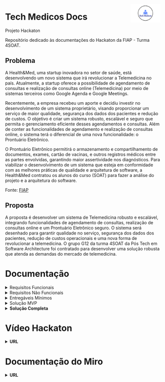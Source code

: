 <p dir="auto"><img src="https://github.com/g12-4soat/techmedicos-iac/blob/main/docs/Imagem/logo-techmedicos.png" alt="TECHMEDICOS" title="TECHMEDICOS" align="right" height="60" style="max-width: 100%;"></p>

# Tech Medicos Docs
Projeto Hackaton

Repositório dedicado às documentações do Hackaton da FIAP - Turma 4SOAT.

## Problema

A Health&Med, uma startup inovadora no setor de saúde, está desenvolvendo um novo sistema que irá revolucionar a Telemedicina no país. Atualmente, a startup oferece a possibilidade de agendamento de consultas e realização de consultas online (Telemedicina) por meio de sistemas terceiros como Google Agenda e Google Meetings. 

Recentemente, a empresa recebeu um aporte e decidiu investir no desenvolvimento de um sistema proprietário, visando proporcionar um serviço de maior qualidade, segurança dos dados dos pacientes e redução de custos. O objetivo é criar um sistema robusto, escalável e seguro que permita o gerenciamento eficiente desses agendamentos e consultas. Além de conter as funcionalidades de agendamento e realização de consultas online, o sistema terá o diferencial de uma nova funcionalidade: o Prontuário Eletrônico. 

O Prontuário Eletrônico permitirá o armazenamento e compartilhamento de documentos, exames, cartão de vacinas, e outros registros médicos entre as partes envolvidas, garantindo maior assertividade nos diagnósticos.
Para viabilizar o desenvolvimento de um sistema que esteja em conformidade com as melhores práticas de qualidade e arquitetura de software, a Health&Med contratou os alunos do curso (SOAT) para fazer a análise do projeto e a arquitetura do software.

<p dir="auto">Fonte: <a href="https://www.fiap.com.br/" rel="nofollow">FIAP</a></p>

## Proposta

A proposta é desenvolver um sistema de Telemedicina robusto e escalável, integrando funcionalidades de agendamento de consultas, realização de consultas online e um Prontuário Eletrônico seguro. O sistema será desenhado para garantir qualidade no serviço, segurança dos dados dos pacientes, redução de custos operacionais  e uma nova forma de revolucionar a telemedicina. O grupo G12 da turma 4SOAT da Pós Tech em Software Architecture foi contratado para desenvolver uma solução robusta que atenda as demandas do mercado de telemedicina.

# Documentação

<details>
  <summary>Requisitos Funcionais</summary>

  ## Entregáveis

1. <b>Autenticação do Usuário (Médico)</b>:
    - O sistema deve permitir que o médico faça login usando o número de CRM e uma senha.
2. <b>Cadastro/Edição de Horários Disponíveis (Médico)</b>:
    - O sistema deve permitir que o médico faça login usando o número de CRM e uma senha.
3. <b>Aceite ou Recusa de Consultas Médicas (Médico)</b>:
    - O médico deve poder aceitar ou recusar consultas médicas agendadas.
4. <b>Autenticação do Usuário (Paciente)</b>:
    - O sistema deve permitir que o paciente faça login usando um e-mail, CPF e uma senha.
5. <b>Busca por Médicos (Paciente)</b>:
    - O sistema deve permitir que o paciente visualize a lista de médicos disponíveis, utilizando filtros como especialidade, distância (em kms) e avaliação.
6. <b>Agendamento de Consultas (Paciente)</b>:
    - Após selecionar o médico, o paciente deve poder visualizar a agenda do médico e o valor da consulta, e efetuar o agendamento.
    - O usuário paciente poderá cancelar a consulta mediante justificativa.
7. <b>Teleconsulta</b>:
    - A consulta agendada deve criar um link de reunião online de duração padrão de 50 minutos que será utilizado pelo usuário e pelo médico no dia da consulta.
8. <b>Prontuário Eletrônico</b>
    - <b>Acesso e Upload</b>:
      - O paciente deve poder acessar seu prontuário eletrônico e fazer o upload de arquivos, como exames e laudos médicos.
    - <b>Gestão de Compartilhamento</b>:
      - O paciente deve poder compartilhar seu prontuário com médicos, definindo quais arquivos ou grupos de arquivos serão acessíveis e por quanto tempo.

<p dir="auto">Fonte: <a href="https://www.fiap.com.br/" rel="nofollow">FIAP</a></p>
</details>

<details>
  <summary>Requisitos Não Funcionais</summary>

   ## Entregáveis
- <b>Alta Disponibilidade</b>:
  - O sistema deve estar disponível 24/7 devido à sua natureza crítica no setor de saúde.
- <b>Escalabilidade</b>:
  - O sistema deve ser capaz de lidar com alta demanda, especialmente para profissionais muito procurados.
  - O sistema deve suportar até 20.000 usuários simultâneos em horários de pico.
- <b>Segurança</b>:
  - O prontuário eletrônico deve possuir alta camada de segurança para prevenir falhas no compartilhamento de documentos.
  - A proteção dos dados sensíveis dos pacientes deve seguir as melhores práticas de segurança da informação.

<p dir="auto">Fonte: <a href="https://www.fiap.com.br/" rel="nofollow">FIAP</a></p>
</details>

<details>
  <summary>Entregáveis Mínimos</summary>
  
  ## Requisitos
  1. **Desenho da Solução MVP**
      - O sistema deve estar disponível 24/7 devido à sua natureza crítica no setor de saúde.
      - Descrição de como os requisitos não funcionais serão atendidos.

  2. **Demonstração da Infraestrutura na Cloud**
      - Mostrando a aplicação funcionando na infraestrutura de nuvem, com exemplos de uso real (como chamadas de API).

  3. **Demonstração da Infraestrutura na Cloud**
      - Explicação e demonstração do pipeline de deploy da aplicação.

  4. **Demonstração do MVP**: Aplicação executando na nuvem, os itens de 1 a 6 dos requisitosfuncionais, contemplando:
      - Autenticação do Usuário (Médico).
      - Cadastro/Edição de Horários Disponíveis (Médico).
      - Aceite ou Recusa de Consultas Médicas (Médico).
      - Autenticação do Usuário (Paciente).
      - Busca por Médicos (Paciente).
      - Agendamento de Consultas (Paciente).

 <p dir="auto">Fonte: <a href="https://www.fiap.com.br/" rel="nofollow">FIAP</a></p>   
</details>

<details>
  <summary>Solução MVP</summary>

  ## Arquitetura Sistêmica
A aplicação possuí atualmente uma estrutura monolítica que está modularizada, visando como objetivo implementar uma estrutura de micro serviços no decorrer do projeto. Utilizamos o Github para gerenciar todo o código fonte, implementando automações CI/CD através do Github Actions. Além disso, fazemos uso do DockerHub como Container Registry para gerenciar as imagens de containers do projeto e Terraform para realizar o provisionamento da infrestrutura como código. Todos os nossos serviços internos são gerenciados pelo Cloud AWS, que realiza a orquestração de todos os recursos da aplicação.

- <b>API</b>: Tem como responsabilidade o recebimento e envio de requisições REST para a aplicação Tech Médicos, através do recurso EKS da Cloud AWS. A API facilita a integração e a comunicação entre usuários e a plataforma hospedada no Amazon EKS, garantindo uma experiência de uso eficiente e confiável para os clientes da aplicação.
- <b>Auth</b>: Serviço responsável pela autenticação do usuário via JWT, no qual utiliza Lambda Auth que faz a comunicação com Cognito. Este serviço garante a segurança das credenciais dos usuários, facilitando o acesso controlado aos recursos da aplicação e proporcionando uma experiência de usuário fluida e protegida.
- <b>Dynamo DB</b>: Banco de dados não relacional cuja responsabilidade é cuidar do armazenamento de dados. O DynamoDB oferece escalabilidade sob demanda, baixa latência e alta disponibilidade, sendo ideal para a aplicação Tech Medicos que necessita de um armazenamento confiável e eficiente na nuvem.

  <img src="https://github.com/g12-4soat/techmedicos-docs/blob/main/Imagens/TechMedicosArchitectureMVP-arch-system.png" style="max-width: 100%;">
  
  ## Arquitetura Monolítica Modular
Optamos por uma arquitetura monolítica modular, pois é o tipo arquitetônico mais adequado para um projeto MVP. Essa arquitetura visa demonstrar os recursos utilizados na AWS pelo projeto Tech Médicos.

- <b>AWS Cloud</b>: A AWS Cloud é uma infraestrutura global de serviços de computação em nuvem oferecida pela Amazon Web Services (AWS). Fornece uma plataforma robusta e escalável para hospedar aplicativos, armazenar dados e executar operações de computação sem a necessidade de investimentos significativos em infraestrutura física. A AWS Cloud permite às empresas escalar recursos conforme a demanda, aumentar a agilidade operacional e reduzir custos de manutenção de hardware.
    
- <b>Região da Nuvem AWS</b>: Uma Região da AWS é uma área geográfica que contém várias Zonas de Disponibilidade (AZs) da AWS, onde os serviços da AWS são hospedados. Cada Região é composta por duas ou mais AZs isoladas fisicamente, que são conectadas por redes de baixa latência. A escolha da Região da AWS é importante para garantir baixa latência e alta disponibilidade dos serviços, além de cumprir requisitos de conformidade e residência de dados. Na aplicação Tech Medicos optamos em hospedar os recursos na região us-east-1 na Virgínia do Norte, que é a região mais ecônomica da AWS.
    
- <b>VPC AWS (Amazon Virtual Private Cloud)</b>: A Amazon Virtual Private Cloud (VPC) é um serviço que permite criar uma rede virtual isolada na AWS. Ela possibilita que você configure um ambiente de rede personalizado, incluindo subnets, tabelas de rotas e gateways, e controle completamente o tráfego de entrada e saída. A VPC é essencial para separar recursos de aplicativos em diferentes redes, implementar políticas de segurança personalizadas e conectar a rede local à nuvem de forma segura e controlada. Devido a uma limitação na utilização de recursos do AWS Academy consumimos a VPC padrão do ambiente. 
  
- <b>Zona de Disponibilidade (AZ - Availability Zone)</b>: Uma Zona de Disponibilidade (AZ) é um data center ou grupo de data centers da AWS em uma Região específica. Cada AZ é isolada para proteção contra falhas em outras AZs, garantindo que aplicativos e dados permaneçam disponíveis mesmo em casos de falha de hardware ou manutenção planejada. As AZs são fundamentais para implementar arquiteturas de alta disponibilidade e tolerância a falhas em sistemas distribuídos na AWS Cloud.

- <b>Subnets</b>: Subnets são segmentos de uma VPC onde você pode lançar recursos como instâncias EC2, bancos de dados RDS, entre outros. Elas são essenciais para organizar e gerenciar a rede dentro da infraestrutura da AWS.
  - <b>Subnets Públicas</b>: As subnets públicas estão configuradas para ter acesso direto à Internet através de um Gateway de Internet. São utilizadas para hospedar recursos que precisam de conectividade direta com a Internet, como servidores web ou aplicativos que precisam ser acessíveis publicamente. Isso permite que os recursos nas subnets públicas recebam tráfego da Internet e respondam diretamente aos pedidos externos.
  - <b>Subnet Privada</b>: Subnets privadas não têm acesso direto à Internet. Elas dependem de um NAT Gateway ou NAT Instance para acessar recursos externos, como atualizações de software ou integrações com serviços na Internet. As subnets privadas são usadas para hospedar recursos sensíveis que não devem ser acessíveis publicamente, aumentando a segurança ao restringir o acesso direto a esses recursos.
  - <b>Diferença entre Subnets Públicas e Privadas</b>: A principal diferença entre subnets públicas e privadas reside na acessibilidade à Internet. Subnets públicas permitem acesso direto à Internet, enquanto subnets privadas dependem de um gateway NAT para acesso externo. Essa distinção permite aos administradores de sistema controlar o tráfego e gerenciar a exposição de aplicativos e dados, garantindo que recursos sensíveis permaneçam protegidos contra acessos não autorizados.

- <b>API Gateway</b>: O API Gateway é utilizado para criar, publicar, manter, monitorar e proteger as APIs Tech Medicos de forma segura. É essencial para fornecer pontos de acesso seguros e escaláveis para os serviços Tech Medicos, permitindo gerenciar autorizações, limitações de taxa e transformações de dados, entre outros.
  - <b>API Gateway da Lambda Auth</b>: Tem como responsabilidade gerenciar o serviço de autorização e autenticação da aplicação Tech Medicos.
  - <b>API Gateway da API Tech Medicos</b>: Lida com o mapeamento dos endpoints internos da aplicação Tech Medicos.

- <b>AWS Lambda</b>: AWS Lambda é necessária para realizar processamento de eventos de forma escalável e sem preocupações com a infraestrutura subjacente, sendo reutilizável também na execução de microserviços, processamento de dados em tempo real, entre outras aplicações. Responsável pelo engine do serviço de autorização e autenticação do usuário na aplicação Tech Medicos, tendo comunicação direta com o serviço responsável pelas ações de segurança de acesso do usuário.
  
- <b>Amazon Cognito</b>: Amazon Cognito é um serviço de autenticação, autorização e gerenciamento de usuários para aplicativos web e móveis. Oferece integração com provedores de identidade externos e permite criar pools de usuários para autenticação segura, gestão de perfis e sincronização de dados. Serviço que lida com gerenciamento de maneira geral da aplicação Tech Medicos, como por exemplo segregação por pools de usuários paciente e médico.

- <b>AWS Secrets Manager</b>: AWS Secrets Manager ajuda a proteger o acesso a informações sensíveis, como senhas, chaves de API e certificados. Permite gerenciar, rotacionar e recuperar esses segredos de forma segura, essencial para sistemas que necessitam armazenar e acessar informações confidenciais de forma centralizada. Armazena informações sensíveis que são cruciais para o funcionamento total da aplicação.

- <b>VPC Link</b>: O VPC Link é um serviço que permite integrar APIs privadas hospedadas em uma Amazon Virtual Private Cloud (VPC) com o API Gateway da AWS. Ele proporciona conectividade segura e direta entre o API Gateway e os recursos privados na VPC, permitindo que aplicativos acessem serviços internos de forma controlada e protegida, sem expor esses recursos diretamente à Internet. Isso é essencial para manter a segurança e a integridade dos dados ao permitir a comunicação segura entre sistemas externos e internos dentro de uma infraestrutura VPC. 

- <b>Load Balancer</b>: Load Balancer é um serviço que distribui o tráfego de entrada de aplicações entre múltiplas instâncias, garantindo alta disponibilidade e escalabilidade. Existem diferentes tipos de Load Balancers na AWS Cloud.
  - <b>Elastic Load Balancing (ELB)</b>: Balanceia automaticamente o tráfego de entrada entre múltiplas instâncias EC2, garantindo que a carga seja distribuída de forma equilibrada e eficiente.
  - <b>Application Load Balancer (ALB)</b>: Ideal para rotear tráfego para múltiplos destinos baseados em conteúdo em nível de aplicação (como HTTP/HTTPS), como a aplicação Tech Medicos.
  - <b>Network Load Balancer (NLB)</b>: Distribui o tráfego TCP/UDP para instâncias EC2 em nível de rede, adequado para cargas de trabalho que requerem alta taxa de transferência e baixa latência.

- <b>Amazon EKS (Elastic Kubernetes Service)</b>: Amazon EKS facilita a execução de aplicativos Kubernetes na AWS, gerenciando a infraestrutura necessária para clusters Kubernetes. É utilizado na orquestração de contêineres escalável, permitindo implementar, gerenciar e escalar a aplicação Tech Medicos de maneira contêinerizados com facilidade.
  
- <b>Amazon EC2 (Elastic Compute Cloud)<b>: Serviço da AWS Cloud que oferece capacidade computacional escalável na nuvem. Permite aos usuários provisionar e dimensionar facilmente instâncias de servidores virtuais conforme necessário. O EC2 é amplamente utilizado em sistemas para hospedar aplicativos, executar cargas de trabalho computacionais, processar dados em lotes, entre outras tarefas. Sua flexibilidade permite escolher tipos de instâncias com diferentes recursos computacionais, memória e armazenamento, adaptando-se às necessidades específicas de cada aplicação. O EC2 proporciona controle completo sobre o ambiente de execução da aplicação Tech Medicos, facilitando a implementação e a administração de infraestruturas complexas de maneira eficiente na nuvem.

- <b>Dynamo DB</b>: Serviço de banco de dados NoSQL totalmente gerenciado pela AWS Cloud. Ele oferece armazenamento de dados de baixa latência e alto desempenho, escalabilidade automática e suporte integrado para replicação multi-região. DynamoDB é recomendado para aplicações que precisam de acesso rápido e previsível a grandes volumes de dados, como a aplicação Tech Medicos. Sua flexibilidade e capacidade de dimensionamento automático tornam-no adequado para cenários onde a escalabilidade e a disponibilidade são críticas, permitindo aos desenvolvedores focar no desenvolvimento de aplicativos sem se preocupar com a infraestrutura do banco de dados.

- <b>AWS S3 (Amazon Simple Storage Service)</b>: É um serviço de armazenamento de objetos altamente escalável e durável. Ele é projetado para armazenar e recuperar qualquer quantidade de dados de forma segura através da internet. O S3 é para armazenamento de dados estáticos de websites, arquivos de mídia, dados de logs, outros tipos de dados não estruturados e backups, como por exemplo, a aplicação Tech Medicos que armazena o arquivo tf.state do Terraform que contém o estado atual da infraestrutura gerenciada e registra informações sobre os recursos provisionados na AWS Cloud. O S3 oferece alta disponibilidade, redundância de dados em várias zonas de disponibilidade, e integração fácil com outros serviços AWS Cloud, tornando-se uma solução robusta para gerenciamento e armazenamento de dados na nuvem da aplicação Tech Medicos.

- <b>IAM Role (Identity and Access Management)</b>: IAM Roles são usados para conceder permissões seguras e temporárias para entidades que precisam acessar recursos AWS. Eles são essenciais para garantir a segurança e a conformidade na aplicação Tech Medicos, permitindo gerenciar o acesso a recursos de forma granular e segura. Na aplicação Tech Medicos utiliza o LabRole padrão do AWS Academy.

- <b>Amazon CloudWatch</b>: Amazon CloudWatch é um serviço de monitoramento e observabilidade do Tech Medicos que coleta e acompanha métricas, logs e eventos em tempo real. É usado para monitorar a saúde e o desempenho da aplicação, detectar e diagnosticar problemas, e tomar ações automatizadas com base em condições definidas.
  
  <img src="https://github.com/g12-4soat/techmedicos-docs/blob/main/Imagens/TechMedicosArchitectureMVP-aws-micro-service.png" alt="TECHLANCHES" title="TECHLANCHES" style="max-width: 100%;">

- <b>Estimativa de custos AWS </b>: https://github.com/g12-4soat/techmedicos-docs/blob/main/docs/TechMedicos%20-%20MVP%20-%20Calculadora%20de%20Pre%C3%A7os%20da%20AWS.pdf
</details>
<details>
  <summary>Solução Completa</summary>

   ## Arquitetura Sistêmica
A aplicação completa terá uma estrutura em microserviços, que representa a evolução da estrutura do MVP, que é um monólito modularizado. Para a solução completa, todos os recursos implementados no MVP serão reutilizados como Github, automações CI/CD com Github Actions, DockerHub como Container Registry, recursos implementados na AWS Cloud entre outros. Como novidades, introduzimos o SonarCloud para análise de código e cobertura de testes em todos os microserviços, o padrão SAGA para garantir a consistência e integridade dos dados com atomicidade na aplicação Tech Medicos, OWASP para aumentar a segurança, identificar e mitigar as vunerabilidades de seguranças conhecidas. A conformidade com a LGPD que visa garantir que o tratamento de dados seja realizado de forma transparente, segura e em conformidade com a legislação. O relátorio de RIPD para proporcionar uma visão clara e detalhada sobre como uma organização coleta, armazena, usa e protege os dados pessoais de indivíduos. Por fim, a evolução da arquitetura dentro do AWS Cloud com a utilização de novos recursos fundamentais para garantir que a aplicação Tech Medicos tenha alta disponibilidade, escalabilidade, segurança, resiliência, observabilidade e monitoramento. 
 
- <b>AWS EKS</b>: O microserviço de consulta será responsável pelo gerenciamento completo das consultas incluindo agendamentos, busca por médicos, histórico de consultas e outras funcionalidades. O serviço de gestão de médicos cuidará da agenda, horários e disponibilidade dos profissionais de medicina com funcionalidades de cadastro e edição de agenda médica. O prontuário funcionará como o núcleo central dos dados do paciente, armazenando informações pessoais, registros médicos, exames e diagnósticos. O serviço de usuário será responsável por auxiliar no controle de acesso, gerenciando diferentes tipos de usuários na aplicação Tech Médicos e contém um Service Worker que tem como responsabilidade consumir a fila ReversaoCadastroUsuario pelo serviço de usuário para realizar a reversão do cadastro de usuário. Além disso, um microserviço dedicado ao gerenciamento de filas do RabbitMQ que irá auxiliar em todo o processo operacional dentro da aplicação Tech Medicos.

- <b>Dynamo DB</b>: Optamos por utilizar DynamoDB em todos os microserviços da aplicação Tech Médicos devido à sua capacidade de escalabilidade sob demanda, baixa latência e alta disponibilidade. Integramos o DynamoDB nos microserviços de consulta, prontuário, usuário, gestão médica e inativação de usuário, também adicionamos o DAX no microserviço de gestão médica que é um serviço de cache que melhora o desempenho de leitura de bancos de dados NoSQL em memória. No caso dos microserviços relacionados às filas do RabbitMQ, não consideramos necessária essa implementação.

- <b>AWS S3</b>:  O Amazon S3 é um serviço altamente escalável e durável de armazenamento de objetos, projetado para guardar e recuperar grandes volumes de dados de maneira segura pela internet. No microserviço de prontuário, o S3 será utilizado para armazenar os arquivos dos pacientes no prontuário clínico.

- <b>AWS Lambda</b>: Para as Lambdas, implementamos diferentes serviços na aplicação Tech Medicos:
  - <b>Cadastro</b>: Responsável pelo registro do usuário na base de dados de usuário e no AWS Cognito.
  - <b>Auth</b>: Utiliza o AWS Cognito para validar o acesso do usuário paciente ou médico. 
  - <b>Inativação</b>: Garante que o usuário possa inativar seus dados a qualquer momento, seguindo as diretrizes da LGPD.
  - <b>Notificações</b>: Serviço que gerencia o envio de notificações aos usuários, utilizando o AWS SES.
  - <b>Telemedicina</b>: Integra com o Google Workspace para gerar a teleconsulta do paciente.
    
  <p>
    Essas funções Lambdas são essenciais para o funcionamento integrado e seguro da aplicação, atendendo às necessidades específicas dos usuários e cumprindo com as normas de segurança e privacidade estabelecidas.
  </p>

  <img src="https://github.com/g12-4soat/techmedicos-docs/blob/main/Imagens/TechMedicosArchitecture-arch-system.png" style="max-width: 100%;">
  
  ## Arquitetura Microserviços

  Optamos por uma arquitetura de microserviços pois oferece diversos benefícios significativos para a aplicação Tech Medicos. Microserviços dividem a aplicação em componentes independentes e autônomos, cada um focado em realizar uma função específica. Isso proporciona maior flexibilidade no desenvolvimento, permitindo que as equipes do projeto trabalhem de forma independente em cada microserviço. Além disso, os microserviços facilitam a escalabilidade, pois cada serviço pode ser dimensionado individualmente conforme a necessidade. Isso resulta em melhor desempenho e utilização eficiente de recursos. Outro benefício é a resiliência, já que falhas em um microserviço não afetam necessariamente toda a aplicação Tech Medicos, aumentando a disponibilidade do sistema como um todo. Por fim, os microserviços promovem uma arquitetura mais modular e fácil de manter, facilitando a implementação de atualizações e melhorias contínuas na aplicação. A seguir, serão apresentados todos os recursos adicionais na solução completa, ressaltando que todos os recursos existentes no MVP serão reutilizados. Isso garante uma aplicação totalmente sustentável e preparada para expansões futuras.

- <b>AWS Shield</b>: O AWS Shield é um serviço de proteção contra ataques distribuídos de negação de serviço (DDoS) que protege aplicação Tech Medicos na AWS Cloud. Detecta e mitiga automaticamente ataques DDoS direcionados a recursos como ELB (Elastic Load Balancing), CloudFront e Amazon Route 53. O AWS Shield Standard é oferecido gratuitamente para todos os clientes da AWS, enquanto o AWS Shield Advanced oferece proteção mais avançada e suporte dedicado.

- <b>AWS WAF (Web Application Firewall)</b>: O AWS WAF é um firewall de aplicação web que ajuda a proteger a aplicação Tech Medicos contra vulnerabilidades comuns de segurança, como injeção de SQL e cross-site scripting (XSS). Ele permite configurar regras personalizadas para controlar o acesso às suas aplicações web. O AWS WAF pode ser integrado com serviços como o Amazon CloudFront e o Application Load Balancer para filtrar e monitorar o tráfego HTTP e HTTPS.

- <b>CloudFront</b>: O Amazon CloudFront é um serviço de CDN (Content Delivery Network) que distribui conteúdo estático e dinâmico, como imagens, vídeos, scripts e arquivos HTML, para usuários finais com baixa latência e alto throughput. Melhora a velocidade de entrega do conteúdo ao armazená-lo em cache em locais de edge nodes ao redor do mundo. O CloudFront é comumente usado para melhorar a performance e reduzir a carga de servidores de origem, além de proporcionar maior segurança e escalabilidade para a aplicação Tech Medicos.

- <b>Amazon Cognito</b>: Amazon Cognito é um serviço de autenticação, autorização e gerenciamento de usuários para aplicativos web e móveis. Oferece integração com provedores de identidade externos e permite criar pools de usuários para autenticação segura, gestão de perfis e sincronização de dados. Serviço que lida com gerenciamento de maneira geral da aplicação Tech Medicos, como por exemplo segregação por pools de usuários paciente e médico. No Cognito da aplicação Tech Medicos também é utilizado o 2FA com o objetivo de aumentar a segurança ao exigir duas formas distintas de verificação para acessar uma conta e também realiza a comunicação com SES para envio de notificações via e-mail.

- <b>SES (Simple Email Service)</b>: Amazon SES é um serviço de e-mail escalável e econômico para envio e recebimento de e-mails. É usado para integrar e-mails transacionais e de marketing com aplicativos na AWS, garantindo entrega confiável de e-mails para usuários finais. O SES oferece flexibilidade para personalizar conteúdo de e-mail, monitorar estatísticas de entrega e gerenciar listas de destinatários, sendo ideal para a aplicação Tech medicos que precisam de comunicação por e-mail automatizada e eficiente. O SES mantém comunicação com o Cognito para auxiliar no processo de autentição e autorização do usuário.

- <b>AWS Lambda</b>: AWS Lambda é necessária para realizar processamento de eventos de forma escalável e sem preocupações com a infraestrutura subjacente, sendo reutilizável também na execução de microserviços, processamento de dados em tempo real, entre outras aplicações. Responsável pelo engine do serviço de autorização e autenticação do usuário na aplicação Tech Medicos, tendo comunicação direta com o serviço responsável pelas ações de segurança de acesso do usuário.
  - <b>Cadastro</b>: Responsável pelo registro do usuário na base de dados de usuário e no AWS Cognito.
  - <b>Auth</b>: Utiliza o AWS Cognito para validar o acesso do usuário paciente ou médico que estaram segregados por grupos de tipo de usuário dentro user-pool.
  - <b>Inativação</b>: Garante que o usuário possa inativar seus dados a qualquer momento, seguindo as diretrizes da LGPD. Um DynamoDB será utilizado para registrar as solicitações de inativação na base de dados. 
  - <b>Notificações</b>: Serviço que gerencia o envio de notificações aos usuários, utilizando o AWS SES. Responsável por consumir a fila de notificações do RabbitMQ no EKS e enviar as mensagens para seus destinatários.
  - <b>Telemedicina</b>: Integra com o Google Workspace para gerar a teleconsulta do paciente. Será responsável por integrar com o Google Meet para gerar a teleconsulta e com o Google Agenda para adicionar o agendamento da consulta na agenda do usuário.

- <b>Load Balancer</b>: Load Balancer é um serviço que distribui o tráfego de entrada de aplicações entre múltiplas instâncias, garantindo alta disponibilidade e escalabilidade. Na aplicação Tech Médicos, foi implementado um Load Balancer para cada microserviço, com o objetivo de manter a independência e o gerenciamento separado entre eles.

- <b>AWS EKS</b>: O microserviço de consulta será responsável pelo gerenciamento completo das consultas, incluindo agendamentos, histórico e outras funcionalidades. O serviço de gestão de médicos cuidará da agenda, horários e disponibilidade dos profissionais de medicina. O prontuário funcionará como o núcleo central dos dados do paciente, armazenando informações pessoais, registros médicos, exames e diagnósticos. O serviço de usuário será responsável por auxiliar no controle de acesso, gerenciando diferentes tipos de usuários na aplicação Tech Médicos e contém um Service Worker que tem como responsabilidade consumir a fila ReversaoCadastroUsuario pelo serviço de usuário para realizar a reversão do cadastro de usuário. Além disso, um microserviço dedicado ao gerenciamento de filas do RabbitMQ que irá auxiliar em todo o processo operacional dentro da plataforma.
  
  - <b>Consulta</b>:  O microserviço de consulta será responsável pelo gerenciamento completo das consultas incluindo agendamentos, busca por médicos, histórico de consultas e outras funcionalidades. Um DynamoDB será utilizado para registrar as solicitações de agendamento de consulta e consumirá a Secret Manager para auxiliar no processo de autenticação e autorização do usuário dentro da aplicação e por fim um EC2 para provisionar a capacidade computacional.
  - <b>Gestão de Médicos</b>: O serviço de gestão de médicos cuidará da agenda, horários e disponibilidade dos profissionais de medicina com funcionalidades de cadastro e edição de agenda médica. Um DynamoDB será utilizado para registrar as solicitações de agendamento de consulta e consumirá a Secret Manager para auxiliar no processo de autenticação e autorização do usuário dentro da aplicação e por fim um EC2 para provisionar a capacidade computacional.
  - <b>Prontuário</b>:  O prontuário funcionará como o núcleo central dos dados do paciente, armazenando informações pessoais, registros médicos, exames e diagnósticos com funcionalidade como upload de arquivos e compartilhamento de arquivos. O DynamoDB será utilizado para registrar as solicitações de agendamento de consultas e integrará com o Secrets Manager para auxiliar na autenticação e autorização do usuário na aplicação. Um EC2 para provisionar a capacidade computacional necessária. O S3 será responsável pelo armazenamento dos arquivos clínicos, e o KMS será utilizado para criar e gerenciar chaves de criptografia, garantindo a proteção dos dados.
  - <b>Usuário</b>:  O serviço de usuário será responsável por auxiliar no controle de acesso, gerenciando diferentes tipos de usuários na aplicação Tech Médicos. Um DynamoDB será utilizado para registrar as solicitações de agendamento de consulta e consumirá a Secret Manager para auxiliar no processo de autenticação e autorização do usuário dentro da aplicação e por fim um EC2 para provisionar a capacidade computacional.
  - <b>RabbitMQ</b>: Serviço que faz gerenciamento de filas do RabbitMQ que irá auxiliar em todo o processo operacional dentro da aplicação Tech Medicos. Este serviço contém as seguintes filas:
    - <b>ConsultaAtualiza</b>, gerencia os status das consultas;
    - <b>Notificações</b>, consumida pela Lambda de notificações para realizar o envio de e-mails;
    - <b>TelemedicinaGerada</b>, recebe o link da telemedicina gerada e é consumida pelo serviço de consulta.
    - <b>ReversaoCadastroUsuario</b>, consumida pelo serviço de usuário para realizar a reversão do cadastro de usuário.

- <b>Dynamo DB</b>: Serviço de banco de dados NoSQL totalmente gerenciado pela AWS Cloud. Integramos o DynamoDB nos microserviços de consulta, prontuário, usuário, gestão médica e inativação de usuário, também adicionamos o DAX no microserviço de gestão médica que é um serviço de cache que melhora o desempenho de leitura de bancos de dados NoSQL em memória.

- <b>AWS DAX (Amazon DynamoDB Accelerator)</b>: AWS DAX é um serviço de cache para Amazon DynamoDB que acelera a performance de leitura de bancos de dados NoSQL em memória. Ele reduz a latência de acesso a dados e melhora a escalabilidade do DynamoDB ao fornecer cache de consultas frequentes. O DAX é usado para melhorar o desempenho de aplicativos que requerem acesso rápido e consistente aos dados armazenados no DynamoDB, sem comprometer a durabilidade e a integridade dos dados. Utilizado no conexto de gestão de médicos para atender ao requisito não funcional de escalabilidade referente a alta demanda pelos profissionais mais procurados da aplicação Tech Medicos. 

- <b>AWS S3</b>:  O Amazon S3 é um serviço altamente escalável e durável de armazenamento de objetos, projetado para guardar e recuperar grandes volumes de dados de maneira segura pela internet. No microserviço de prontuário, o S3 será utilizado para armazenar os arquivos dos pacientes no prontuário clínico. Além disso, o S3 também armazenará o arquivo tf.state do Terraform, que contém o estado atual da infraestrutura gerenciada e registra informações sobre os recursos provisionados na AWS Cloud, nos arquivos techmedicos-terraform-infra e techmedicos-terraform-gateway, e possuí um KMS para criptografar os arquivos clínicos dos pacientes.

- <b>AWS KMS (AWS Key Management Service)</b>: AWS KMS é um serviço de gerenciamento de chaves que permite criar e controlar o uso de chaves de criptografia para proteger dados e gerenciar sua integridade. Ele facilita a criação e rotação automática de chaves de criptografia, integração com outros serviços AWS para criptografar dados armazenados e transitórios, e oferece controle granular sobre quem pode acessar e usar as chaves. Utilizado no contexto de prontuário para realizar a proteção dos arquivos clinicos de seus pacientes.

  <img src="https://github.com/g12-4soat/techmedicos-docs/blob/main/Imagens/TechMedicosArchitecture-aws-micro-service.png" alt="TECHLANCHES" title="TECHLANCHES" style="max-width: 100%;">

  ## SAGA
  
SAGA é um padrão de design utilizado em sistemas distribuídos para gerenciar transações que envolvem múltiplos serviços. Em vez de executar uma transação longa e complexa em uma única etapa, o padrão divide a transação em uma sequência de operações menores e independentes. Se uma operação falhar, o padrão garante a execução de compensações para reverter as mudanças realizadas pelas operações anteriores, garantindo consistência e integridade dos dados. Esse método melhora a confiabilidade e a resiliência do sistema, facilitando a gestão de transações em ambientes distribuídos.

<b>Saga Coreografada</b>: O objetivo da saga coreografada é coordenar transações distribuídas de forma descentralizada, onde cada serviço participa e comunica o progresso ou falhas, promovendo autonomia entre serviços e evitando um ponto único de falha.

<b>Justificativa</b>: Optamos pelo padrão de Saga coreografada em nosso sistema de microserviços pelos seguintes motivos.

1. **Simplicidade e Menor Sobrecarga de Gerenciamento**: Com poucos serviços e uma equipe única de manutenção, a coreografia é mais simples de implementar e gerenciar.
   
2. **Descentralização e Independência dos Serviços**: Cada serviço reage a eventos de forma autônoma, facilitando o desenvolvimento, a implantação e a escalabilidade independentes.

3. **Redução de Acoplamento**: A comunicação por eventos promove um baixo acoplamento entre serviços, permitindo modificações e evoluções sem impactos significativos em outros componentes.

4. **Escalabilidade e Resiliência**: A ausência de um orquestrador central elimina pontos únicos de falha e melhora a capacidade de resposta sob alta carga.

5. **Ajuste ao Tamanho e Complexidade do Projeto**: Para nosso contexto, com um número limitado de serviços, a coreografia evita a sobrecarga de um orquestrador central, proporcionando uma solução proporcionalmente adequada.

  <img src="https://github.com/g12-4soat/techlanches-docs/blob/main/docs/fase5/TechLanchesArchitecture-saga-coreografada.png" alt="TECHLANCHES" title="TECHLANCHES" style="max-width: 100%;">

- <b>Estimativa de custos AWS </b>: https://github.com/g12-4soat/techmedicos-docs/blob/main/docs/TechMedicos%20-%20Solu%C3%A7%C3%A3o%20Completa%20-%20Calculadora%20de%20Pre%C3%A7os%20da%20AWS.pdf
  
</details>

# Vídeo Hackaton
<details>
  <summary>URL</summary>
<p>Link para vídeo hackaton: ADD LINK </p>
</details>

# Documentação do Miro
<details>
  <summary>URL</summary>
<p>Link para vídeo hackaton: https://miro.com/app/board/uXjVKy9CWhY=/?share_link_id=473372729787 </p>
</details>